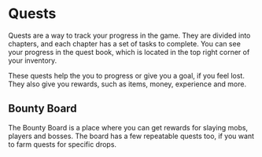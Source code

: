# Quests
Quests are a way to track your progress in the game. They are divided into chapters, and each chapter has a set of tasks to complete. You can see your progress in the quest book, which is located in the top right corner of your inventory.

These quests help the you to progress or give you a goal, if you feel lost. They also give you rewards, such as items, money, experience and more.

## Bounty Board

The Bounty Board is a place where you can get rewards for slaying mobs, players and bosses. The board has a few repeatable quests too, if you want to farm quests for specific drops.

